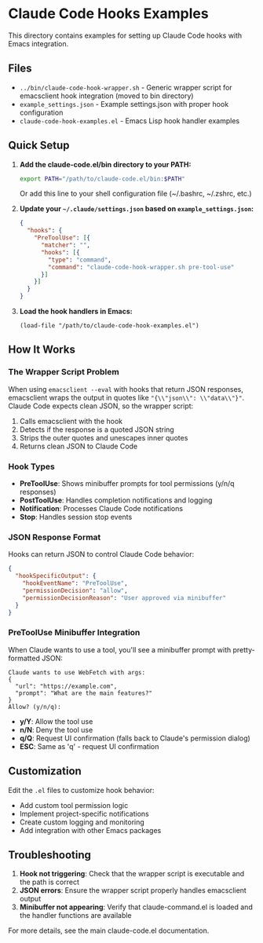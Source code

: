 # Claude Code Hooks Examples

This directory contains examples for setting up Claude Code hooks with Emacs integration.

## Files

- `../bin/claude-code-hook-wrapper.sh` - Generic wrapper script for emacsclient hook integration (moved to bin directory)
- `example_settings.json` - Example settings.json with proper hook configuration
- `claude-code-hook-examples.el` - Emacs Lisp hook handler examples

## Quick Setup

1. **Add the claude-code.el/bin directory to your PATH:**
   ```bash
   export PATH="/path/to/claude-code.el/bin:$PATH"
   ```
   Or add this line to your shell configuration file (~/.bashrc, ~/.zshrc, etc.)

2. **Update your `~/.claude/settings.json` based on `example_settings.json`:**
   ```json
   {
     "hooks": {
       "PreToolUse": [{
         "matcher": "",
         "hooks": [{
           "type": "command", 
           "command": "claude-code-hook-wrapper.sh pre-tool-use"
         }]
       }]
     }
   }
   ```

3. **Load the hook handlers in Emacs:**
   ```elisp
   (load-file "/path/to/claude-code-hook-examples.el")
   ```

## How It Works

### The Wrapper Script Problem

When using `emacsclient --eval` with hooks that return JSON responses, emacsclient wraps the output in quotes like `"{\\"json\\": \\"data\\"}"`. Claude Code expects clean JSON, so the wrapper script:

1. Calls emacsclient with the hook
2. Detects if the response is a quoted JSON string
3. Strips the outer quotes and unescapes inner quotes
4. Returns clean JSON to Claude Code

### Hook Types

- **PreToolUse**: Shows minibuffer prompts for tool permissions (y/n/q responses)
- **PostToolUse**: Handles completion notifications and logging
- **Notification**: Processes Claude Code notifications
- **Stop**: Handles session stop events

### JSON Response Format

Hooks can return JSON to control Claude Code behavior:

```json
{
  "hookSpecificOutput": {
    "hookEventName": "PreToolUse",
    "permissionDecision": "allow",
    "permissionDecisionReason": "User approved via minibuffer"
  }
}
```

### PreToolUse Minibuffer Integration

When Claude wants to use a tool, you'll see a minibuffer prompt with pretty-formatted JSON:
```
Claude wants to use WebFetch with args:
{
  "url": "https://example.com",
  "prompt": "What are the main features?"
}
Allow? (y/n/q):
```

- **y/Y**: Allow the tool use
- **n/N**: Deny the tool use  
- **q/Q**: Request UI confirmation (falls back to Claude's permission dialog)
- **ESC**: Same as 'q' - request UI confirmation

## Customization

Edit the `.el` files to customize hook behavior:
- Add custom tool permission logic
- Implement project-specific notifications  
- Create custom logging and monitoring
- Add integration with other Emacs packages

## Troubleshooting

1. **Hook not triggering**: Check that the wrapper script is executable and the path is correct
2. **JSON errors**: Ensure the wrapper script properly handles emacsclient output
3. **Minibuffer not appearing**: Verify that claude-command.el is loaded and the handler functions are available

For more details, see the main claude-code.el documentation.